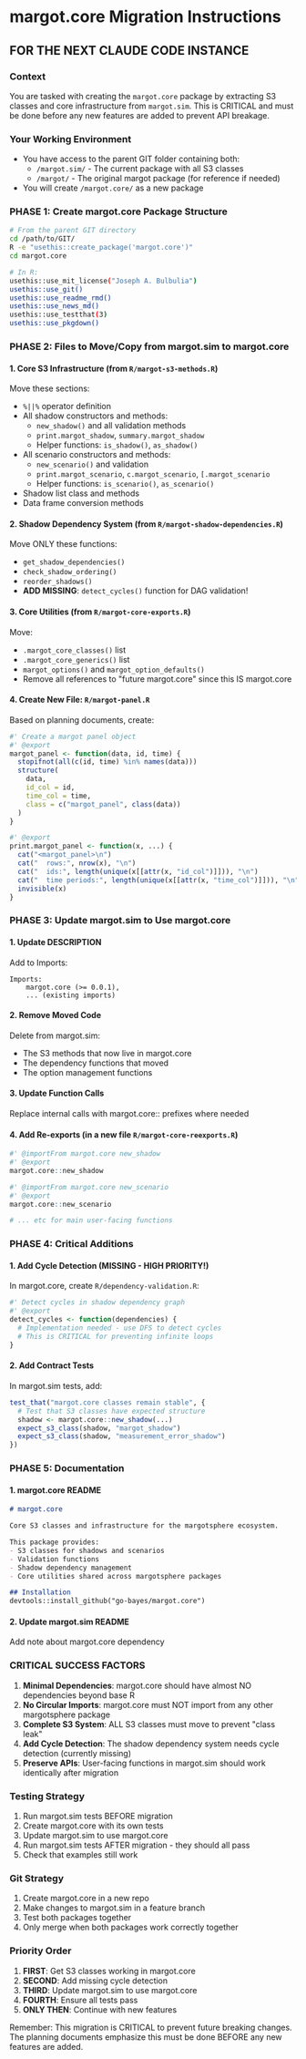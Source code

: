 # margot.core Migration Instructions

## FOR THE NEXT CLAUDE CODE INSTANCE

### Context
You are tasked with creating the `margot.core` package by extracting S3 classes and core infrastructure from `margot.sim`. This is CRITICAL and must be done before any new features are added to prevent API breakage.

### Your Working Environment
- You have access to the parent GIT folder containing both:
  - `/margot.sim/` - The current package with all S3 classes
  - `/margot/` - The original margot package (for reference if needed)
- You will create `/margot.core/` as a new package

### PHASE 1: Create margot.core Package Structure

```bash
# From the parent GIT directory
cd /path/to/GIT/
R -e "usethis::create_package('margot.core')"
cd margot.core

# In R:
usethis::use_mit_license("Joseph A. Bulbulia")
usethis::use_git()
usethis::use_readme_rmd()
usethis::use_news_md()
usethis::use_testthat(3)
usethis::use_pkgdown()
```

### PHASE 2: Files to Move/Copy from margot.sim to margot.core

#### 1. **Core S3 Infrastructure** (from `R/margot-s3-methods.R`)
Move these sections:
- `%||%` operator definition
- All shadow constructors and methods:
  - `new_shadow()` and all validation methods
  - `print.margot_shadow`, `summary.margot_shadow`
  - Helper functions: `is_shadow()`, `as_shadow()`
- All scenario constructors and methods:
  - `new_scenario()` and validation
  - `print.margot_scenario`, `c.margot_scenario`, `[.margot_scenario`
  - Helper functions: `is_scenario()`, `as_scenario()`
- Shadow list class and methods
- Data frame conversion methods

#### 2. **Shadow Dependency System** (from `R/margot-shadow-dependencies.R`)
Move ONLY these functions:
- `get_shadow_dependencies()`
- `check_shadow_ordering()`
- `reorder_shadows()`
- **ADD MISSING**: `detect_cycles()` function for DAG validation!

#### 3. **Core Utilities** (from `R/margot-core-exports.R`)
Move:
- `.margot_core_classes()` list
- `.margot_core_generics()` list
- `margot_options()` and `margot_option_defaults()`
- Remove all references to "future margot.core" since this IS margot.core

#### 4. **Create New File**: `R/margot-panel.R`
Based on planning documents, create:
```r
#' Create a margot panel object
#' @export
margot_panel <- function(data, id, time) {
  stopifnot(all(c(id, time) %in% names(data)))
  structure(
    data,
    id_col = id,
    time_col = time,
    class = c("margot_panel", class(data))
  )
}

#' @export
print.margot_panel <- function(x, ...) {
  cat("<margot_panel>\n")
  cat("  rows:", nrow(x), "\n")
  cat("  ids:", length(unique(x[[attr(x, "id_col")]])), "\n")
  cat("  time periods:", length(unique(x[[attr(x, "time_col")]])), "\n")
  invisible(x)
}
```

### PHASE 3: Update margot.sim to Use margot.core

#### 1. **Update DESCRIPTION**
Add to Imports:
```
Imports:
    margot.core (>= 0.0.1),
    ... (existing imports)
```

#### 2. **Remove Moved Code**
Delete from margot.sim:
- The S3 methods that now live in margot.core
- The dependency functions that moved
- The option management functions

#### 3. **Update Function Calls**
Replace internal calls with margot.core:: prefixes where needed

#### 4. **Add Re-exports** (in a new file `R/margot-core-reexports.R`)
```r
#' @importFrom margot.core new_shadow
#' @export
margot.core::new_shadow

#' @importFrom margot.core new_scenario  
#' @export
margot.core::new_scenario

# ... etc for main user-facing functions
```

### PHASE 4: Critical Additions

#### 1. **Add Cycle Detection** (MISSING - HIGH PRIORITY!)
In margot.core, create `R/dependency-validation.R`:
```r
#' Detect cycles in shadow dependency graph
#' @export
detect_cycles <- function(dependencies) {
  # Implementation needed - use DFS to detect cycles
  # This is CRITICAL for preventing infinite loops
}
```

#### 2. **Add Contract Tests**
In margot.sim tests, add:
```r
test_that("margot.core classes remain stable", {
  # Test that S3 classes have expected structure
  shadow <- margot.core::new_shadow(...)
  expect_s3_class(shadow, "margot_shadow")
  expect_s3_class(shadow, "measurement_error_shadow")
})
```

### PHASE 5: Documentation

#### 1. **margot.core README**
```markdown
# margot.core

Core S3 classes and infrastructure for the margotsphere ecosystem.

This package provides:
- S3 classes for shadows and scenarios
- Validation functions
- Shadow dependency management
- Core utilities shared across margotsphere packages

## Installation
devtools::install_github("go-bayes/margot.core")
```

#### 2. **Update margot.sim README**
Add note about margot.core dependency

### CRITICAL SUCCESS FACTORS

1. **Minimal Dependencies**: margot.core should have almost NO dependencies beyond base R
2. **No Circular Imports**: margot.core must NOT import from any other margotsphere package
3. **Complete S3 System**: ALL S3 classes must move to prevent "class leak"
4. **Add Cycle Detection**: The shadow dependency system needs cycle detection (currently missing)
5. **Preserve APIs**: User-facing functions in margot.sim should work identically after migration

### Testing Strategy

1. Run margot.sim tests BEFORE migration
2. Create margot.core with its own tests
3. Update margot.sim to use margot.core
4. Run margot.sim tests AFTER migration - they should all pass
5. Check that examples still work

### Git Strategy

1. Create margot.core in a new repo
2. Make changes to margot.sim in a feature branch
3. Test both packages together
4. Only merge when both packages work correctly together

### Priority Order

1. **FIRST**: Get S3 classes working in margot.core
2. **SECOND**: Add missing cycle detection
3. **THIRD**: Update margot.sim to use margot.core
4. **FOURTH**: Ensure all tests pass
5. **ONLY THEN**: Continue with new features

Remember: This migration is CRITICAL to prevent future breaking changes. The planning documents emphasize this must be done BEFORE any new features are added.